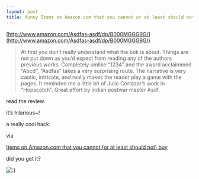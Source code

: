 ```yaml
---
layout: post
title: funny Items on Amazon com that you cannot or at least should not buy
---
```


[http://www.amazon.com/Asdfas-asdf/dp/B000MGGG9G/](http://www.amazon.com/Asdfas-asdf/dp/B000MGGG9G/)

>At first you don’t really understand what the bok is about. Things are not put down as you’d expect from reading any of the authors previous works. Completely umlike “1234″ and the award acclaimmed “Abcd”, “Asdfas” takes a very surprising route. The narrative is very caotic, intricate, and really makes the reader play a game with the pages. It reminded me a little bit of Julio Cortázar’s work in “Hopscotch”. Great effort by indian postwar master Asdf.

read the review.

it’s hilarious~! 

a really cool hack.

via 

[Items on Amazon.com that you cannot (or at least should not) buy](http://www.kokogiak.com/gedankengang/2007/03/items-on-amazoncom-that-you-cannot-or.html)

did you get it? 

![:)](http://www.rijiben.org/smilies/icon_smile.gif)

